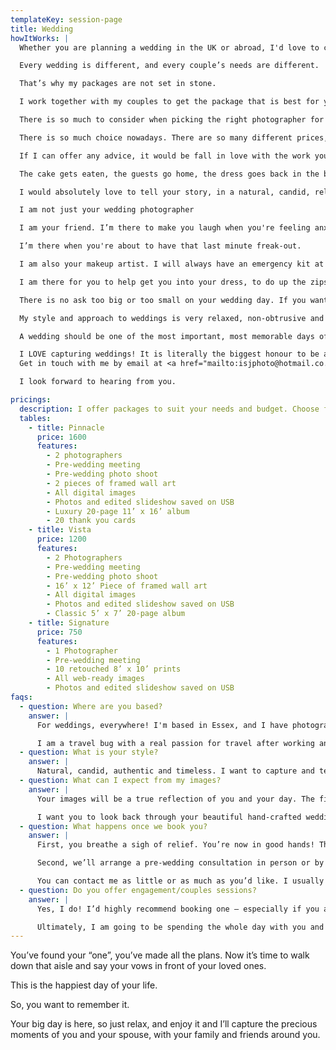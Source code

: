 ```yaml
---
templateKey: session-page
title: Wedding
howItWorks: |
  Whether you are planning a wedding in the UK or abroad, I'd love to chat!

  Every wedding is different, and every couple’s needs are different. 

  That’s why my packages are not set in stone. 

  I work together with my couples to get the package that is best for you, your needs – and your day. There is no wedding too big or too small. 

  There is so much to consider when picking the right photographer for you. 

  There is so much choice nowadays. There are so many different prices, and a lot of the time you don’t even know where to start! 

  If I can offer any advice, it would be fall in love with the work you see first. Your wedding photographs are the one thing that you will have left after the day has finished! 

  The cake gets eaten, the guests go home, the dress goes back in the box. The photographs are the one thing that really helps keep your memories of the day alive. The feelings rush back, and you get to relive the day over and over again every time you look through them. 

  I would absolutely love to tell your story, in a natural, candid, relaxed style. Capturing the raw real emotions and stories, giving you a visual heirloom to be proud of. 

  I am not just your wedding photographer  

  I am your friend. I’m there to make you laugh when you're feeling anxious. I’ll calm you down when you're stressed.

  I’m there when you're about to have that last minute freak-out.

  I am also your makeup artist. I will always have an emergency kit at the ready, and have lashes and glue for when the tears appear.

  I am there for you to help get you into your dress, to do up the zips, fix the ties, fasten the buckles, remind you you've got hair bands on your wrist, hold your bags, have the tissues ready, direct the guests, and can even transport your Auntie Joan to the reception.

  There is no ask too big or too small on your wedding day. If you want to see me, you'll see me. If you want me to blend in with the guests, I can certainly do that too. No two weddings are ever the same, and that is why I love my work so much!

  My style and approach to weddings is very relaxed, non-obtrusive and natural. I capture the moments as they unfold and tell your story through images.

  A wedding should be one of the most important, most memorable days of a couple’s life. As a couple you should be able to take in every single moment, and really enjoy the day you've spent so long planning.  As a photographer, I believe the moments should be captured and turned into memories. The raw emotions should be frozen in time, and the fun should be embraced – not forced, posed or set up. 

  I LOVE capturing weddings! It is literally the biggest honour to be a part of your day! I love how every single wedding and every single couple is different. I will work with and serve you, adapting to every environment. There is no wedding too big or too small. 
  Get in touch with me by email at <a href="mailto:isjphoto@hotmail.co.uk">isjphoto@hotmail.co.uk</a> if you like my style and would like to know more.  

  I look forward to hearing from you.

pricings:
  description: I offer packages to suit your needs and budget. Choose from the options below and please get in touch if you’d like anything a little different.
  tables:
    - title: Pinnacle
      price: 1600
      features:
        - 2 photographers
        - Pre-wedding meeting
        - Pre-wedding photo shoot
        - 2 pieces of framed wall art
        - All digital images
        - Photos and edited slideshow saved on USB
        - Luxury 20-page 11’ x 16’ album
        - 20 thank you cards
    - title: Vista
      price: 1200
      features:
        - 2 Photographers
        - Pre-wedding meeting
        - Pre-wedding photo shoot
        - 16’ x 12’ Piece of framed wall art
        - All digital images
        - Photos and edited slideshow saved on USB
        - Classic 5’ x 7’ 20-page album
    - title: Signature
      price: 750
      features:
        - 1 Photographer
        - Pre-wedding meeting
        - 10 retouched 8’ x 10’ prints
        - All web-ready images
        - Photos and edited slideshow saved on USB
faqs:
  - question: Where are you based?
    answer: |
      For weddings, everywhere! I'm based in Essex, and I have photographed many local beautiful venues including Hedingham Castle, Gosfield Hall, Stockbrook Manor and Down Hall. I have photographed some amazing estate and manor houses in Kent and some classic and modern London Venues, for example Trinity House. I have travelled around the UK capturing weddings. 

      I am a travel bug with a real passion for travel after working and travelling the world on cruise ships and spending a year travelling Europe. So, if you’re planning a destination wedding (like I did), I would be more than happy to jump on a plane to tell your story! (Covid restrictions permitting). Contact me directly for a quotation. 
  - question: What is your style?
    answer: |
      Natural, candid, authentic and timeless. I want to capture and tell your story as it unfolds, giving a true representation of you and your day. I will capture the moments you won’t notice while you’re busy having fun and soaking up your day. I will also capture all the little details you spent months planning, so they won’t go unnoticed or get forgotten. Documentary style is a huge part of my work. A lot of my clients say that they forget I am there as I quietly move around, capturing every aspect of your day to retell a fabulous story. 
  - question: What can I expect from my images?
    answer: |
      Your images will be a true reflection of you and your day. The first time your bridesmaids see you in your dress. The nervous look of your groom as he is (im)patiently waiting for your arrival. The laughter, the tears, the looks of love. Best of all, the crazy dance moves once the party really gets started! I am not a photographer that will interrupt you to put you in awkward poses with your head looking left, whilst you balance on one leg, holding hands. 

      I want you to look back through your beautiful hand-crafted wedding album, and as you turn each page, all your memories of the day come flooding back.
  - question: What happens once we book you?
    answer: |
      First, you breathe a sigh of relief. You’re now in good hands! There’s a lot more to wedding photography than just taking beautiful photos on the day. 

      Second, we’ll arrange a pre-wedding consultation in person or by Zoom (covid restrictions dependant) so that we can discuss your wedding ideas and photography aims. That will give me more of an understanding of how your wedding day will go. You can trust me. I’ve been there. Before I had my own wedding, I had photographed lots of others and appreciated how much effort went into each day. But when planning mine, I really learned first-hand how stressful planning your day can be. So, I want to eliminate as much of that for you as possible.

      You can contact me as little or as much as you’d like. I usually become friends with most of my clients due to the amount of time we spend chatting. I can also help you with hair and makeup and recommend a videographer if you wish. You can rest assured that from the pre-wedding to the post-wedding process of selecting and editing photos and designing a beautiful wedding album, you have my full commitment.
  - question: Do you offer engagement/couples sessions?
    answer: |
      Yes, I do! I’d highly recommend booking one – especially if you are people who don’t really feel confident in front of the camera. These sessions are really informal and it’s a great way for us all to get to know each other more. You’ll see how I work and I can get a feel for your personalities and what your big day will be like. There is nothing worse than feeling awkward or not vibing with your photographer. 

      Ultimately, I am going to be spending the whole day with you and it’s your most important day. So, I want to be your friend. I want you to feel happy, safe and comfortable with me, because that’s when we get the best photos. This session can be at a location of your choice, at a place that’s special and important to you both, for example where you first met or got engaged. 
---
```

You’ve found your “one”, you’ve made all the plans. Now it’s time to walk down that aisle
and say your vows in front of your loved ones.

This is the happiest day of your life.

So, you want to remember it.

Your big day is here, so just relax, and enjoy it and I’ll capture the precious moments of you
and your spouse, with your family and friends around you.